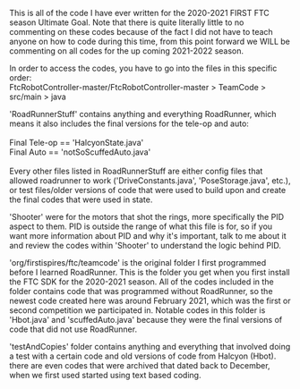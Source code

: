 This is all of the code I have ever written for the 2020-2021 FIRST FTC season Ultimate Goal. Note that there is quite literally little to no commenting on these codes because
of the fact I did not have to teach anyone on how to code during this time, from this point forward we WILL be commenting on all codes for the up coming 2021-2022 season.

In order to access the codes, you have to go into the files in this specific order: </br>
FtcRobotController-master/FtcRobotController-master > TeamCode > src/main > java

'RoadRunnerStuff' contains anything and everything RoadRunner, which means it also includes the final versions for the tele-op and auto:</br> <br>
Final Tele-op == 'HalcyonState.java' </br>
Final Auto == 'notSoScuffedAuto.java' </br> </br>
Every other files listed in RoadRunnerStuff are either config files that allowed roadrunner to work ('DriveConstants.java', 'PoseStorage.java', etc.), or test files/older versions
of code that were used to build upon and create the final codes that were used in state.

'Shooter' were for the motors that shot the rings, more specifically the PID aspect to them. PID is outside the range of what this file is for, so if you want more information
about PID and why it's important, talk to me about it and review the codes within 'Shooter' to understand the logic behind PID. </br>

'org/firstispires/ftc/teamcode' is the original folder I first programmed before I learned RoadRunner. This is the folder you get when you first install the FTC SDK for the 2020-2021
season. All of the codes included in the folder contains code that was programmed without RoadRunner, so the newest code created here was around February 2021, which was the first or
second competition we participated in. Notable codes in this folder is 'Hbot.java' and 'scuffedAuto.java' because they were the final versions of code that did not use RoadRunner. </br>

'testAndCopies' folder contains anything and everything that involved doing a test with a certain code and old versions of code from Halcyon (Hbot).
there are even codes that were archived that dated back to December, when we first used started using text based coding.
